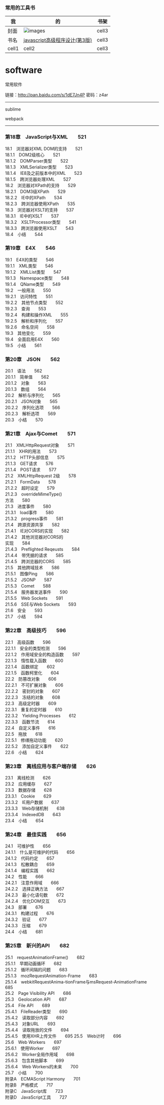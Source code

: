 ### 常用的工具书


| 我 | 的  | 书架 |
|---|----|----|
|封面|![images](https://raw.githubusercontent.com/qianjilou/tools/master/images/2jquery.jpg)|cell3|
|书名|[javascript高级程序设计(第3版)]|cell3|
|cell1|cell2|cell3|

# software
常用软件


链接：http://pan.baidu.com/s/1dE7Jn4P 密码：z4ar


---
sublime

webpack

---


###  第18章　JavaScript与XML　　521  
18.1　浏览器对XML DOM的支持　　521  
18.1.1　DOM2级核心　　521  
18.1.2　DOMParser类型　　522  
18.1.3　XMLSerializer类型　　523  
18.1.4　IE8及之前版本中的XML　　523  
18.1.5　跨浏览器处理XML　　527  
18.2　浏览器对XPath的支持　　529  
18.2.1　DOM3级XPath　　529  
18.2.2　IE中的XPath　　534  
18.2.3　跨浏览器使用XPath　　535  
18.3　浏览器对XSLT的支持　　537  
18.3.1　IE中的XSLT　　537  
18.3.2　XSLTProcessor类型　　541  
18.3.3　跨浏览器使用XSLT　　543  
18.4　小结　　544  


###  第19章　E4X　　546  
19.1　E4X的类型　　546  
19.1.1　XML类型　　546  
19.1.2　XMLList类型　　547  
19.1.3　Namespace类型　　548  
19.1.4　QName类型　　549  
19.2　一般用法　　550  
19.2.1　访问特性　　551  
19.2.2　其他节点类型　　552  
19.2.3　查询　　553   
19.2.4　构建和操作XML　　555  
19.2.5　解析和序列化　　557   
19.2.6　命名空间　　558  
19.3　其他变化　　559  
19.4　全面启用E4X　　560  
19.5　小结　　561  

###  第20章　JSON　　562  
20.1　语法　　562  
20.1.1　简单值　　562  
20.1.2　对象　　563  
20.1.3　数组　　564  
20.2　解析与序列化　　565  
20.2.1　JSON对象　　565  
20.2.2　序列化选项　　566  
20.2.3　解析选项　　569  
20.3　小结　　570  


###  第21章　Ajax与Comet　　571  
21.1　XMLHttpRequest对象　　571  
21.1.1　XHR的用法　　573  
21.1.2　HTTP头部信息　　575  
21.1.3　GET请求　　576  
21.1.4　POST请求　　577  
21.2　XMLHttpRequest 2级　　578  
21.2.1　FormData　　578  
21.2.2　超时设定　　579  
21.2.3　overrideMimeType()  
方法　　580  
21.3　进度事件　　580  
21.3.1　load事件　　580  
21.3.2　progress事件　　581  
21.4　跨源资源共享　　582  
21.4.1　IE对CORS的实现　　582  
21.4.2　其他浏览器对CORS的  
实现　　584  
21.4.3　Preflighted Reqeusts　　584  
21.4.4　带凭据的请求　　585  
21.4.5　跨浏览器的CORS　　585  
21.5　其他跨域技术　　586  
21.5.1　图像Ping　　586  
21.5.2　JSONP　　587  
21.5.3　Comet　　588  
21.5.4　服务器发送事件　　590  
21.5.5　Web Sockets　　591  
21.5.6　SSE与Web Sockets　　593  
21.6　安全　　593  
21.7　小结　　594  


###  第22章　高级技巧　　596  
22.1　高级函数　　596  
22.1.1　安全的类型检测　　596  
22.1.2　作用域安全的构造函数　　597  
22.1.3　惰性载入函数　　600  
22.1.4　函数绑定　　602  
22.1.5　函数柯里化　　604  
22.2　防篡改对象　　606  
22.2.1　不可扩展对象　　606  
22.2.2　密封的对象　　607  
22.2.3　冻结的对象　　608  
22.3　高级定时器　　609  
22.3.1　重复的定时器　　610  
22.3.2　Yielding Processes　　612  
22.3.3　函数节流　　614  
22.4　自定义事件　　616  
22.5　拖放　　618  
22.5.1　修缮拖动功能　　620  
22.5.2　添加自定义事件　　622  
22.6　小结　　624  


###  第23章　离线应用与客户端存储　　626  
23.1　离线检测　　626  
23.2　应用缓存　　627  
23.3　数据存储　　628  
23.3.1　Cookie　　629  
23.3.2　IE用户数据　　637  
23.3.3　Web存储机制　　638  
23.3.4　IndexedDB　　643  
23.4　小结　　654  


###  第24章　最佳实践　　656  
24.1　可维护性　　656  
24.1.1　什么是可维护的代码　　656  
24.1.2　代码约定　　657  
24.1.3　松散耦合　　659  
24.1.4　编程实践　　662  
24.2　性能　　666  
24.2.1　注意作用域　　666  
24.2.2　选择正确方法　　667  
24.2.3　最小化语句数　　672  
24.2.4　优化DOM交互　　673  
24.3　部署　　676  
24.3.1　构建过程　　676  
24.3.2　验证　　677  
24.3.3　压缩　　679  
24.4　小结　　681  


###  第25章　新兴的API　　682  
25.1　requestAnimationFrame()　　682  
25.1.1　早期动画循环　　682  
25.1.2　循环间隔的问题　　683  
25.1.3　mozRequestAnimation-Frame　　683  
25.1.4　webkitRequestAnima-tionFrame与msRequest-AnimationFrame　　685  
25.2　Page Visibility API　　686  
25.3　Geolocation API　　687  
25.4　File API　　689  
25.4.1　FileReader类型　　690  
25.4.2　读取部分内容　　692  
25.4.3　对象URL　　693  
25.4.4　读取拖放的文件　　694  
25.4.5　使用XHR上传文件　　695
25.5　Web计时　　696  
25.6　Web Workers　　697  
25.6.1　使用Worker　　697  
25.6.2　Worker全局作用域　　698  
25.6.3　包含其他脚本　　699  
25.6.4　Web Workers的未来　　700  
25.7　小结　　700  
附录A　ECMAScript Harmony　　701  
附录B　严格模式　　717  
附录C　JavaScript库　　723  
附录D　JavaScript工具　　727  



[javascript高级程序设计(第3版)]:https://github.com/qianjilou/tools/tree/master/javascript3
